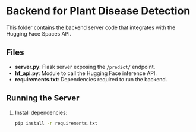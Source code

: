 # Backend for Plant Disease Detection

This folder contains the backend server code that integrates with the Hugging Face Spaces API.

## Files

- **server.py**: Flask server exposing the `/predict/` endpoint.
- **hf_api.py**: Module to call the Hugging Face inference API.
- **requirements.txt**: Dependencies required to run the backend.

## Running the Server

1. Install dependencies:
   ```bash
   pip install -r requirements.txt
